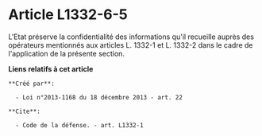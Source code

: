 # Article L1332-6-5

L'Etat préserve la confidentialité des informations qu'il recueille auprès des opérateurs mentionnés aux articles L. 1332-1
et L. 1332-2 dans le cadre de l'application de la présente section.

**Liens relatifs à cet article**

	**Créé par**:

	  - Loi n°2013-1168 du 18 décembre 2013 - art. 22

	**Cite**:

	  - Code de la défense. - art. L1332-1
